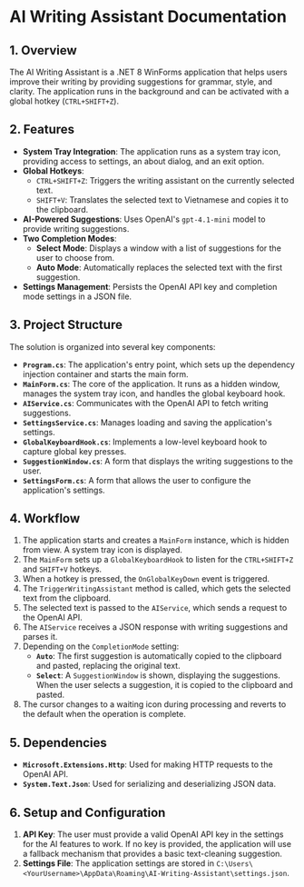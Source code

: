 # AI Writing Assistant Documentation

## 1. Overview

The AI Writing Assistant is a .NET 8 WinForms application that helps users improve their writing by providing suggestions for grammar, style, and clarity. The application runs in the background and can be activated with a global hotkey (`CTRL+SHIFT+Z`).

## 2. Features

- **System Tray Integration**: The application runs as a system tray icon, providing access to settings, an about dialog, and an exit option.
- **Global Hotkeys**:
  - `CTRL+SHIFT+Z`: Triggers the writing assistant on the currently selected text.
  - `SHIFT+V`: Translates the selected text to Vietnamese and copies it to the clipboard.
- **AI-Powered Suggestions**: Uses OpenAI's `gpt-4.1-mini` model to provide writing suggestions.
- **Two Completion Modes**:
    - **Select Mode**: Displays a window with a list of suggestions for the user to choose from.
    - **Auto Mode**: Automatically replaces the selected text with the first suggestion.
- **Settings Management**: Persists the OpenAI API key and completion mode settings in a JSON file.

## 3. Project Structure

The solution is organized into several key components:

- **`Program.cs`**: The application's entry point, which sets up the dependency injection container and starts the main form.
- **`MainForm.cs`**: The core of the application. It runs as a hidden window, manages the system tray icon, and handles the global keyboard hook.
- **`AIService.cs`**: Communicates with the OpenAI API to fetch writing suggestions.
- **`SettingsService.cs`**: Manages loading and saving the application's settings.
- **`GlobalKeyboardHook.cs`**: Implements a low-level keyboard hook to capture global key presses.
- **`SuggestionWindow.cs`**: A form that displays the writing suggestions to the user.
- **`SettingsForm.cs`**: A form that allows the user to configure the application's settings.

## 4. Workflow

1. The application starts and creates a `MainForm` instance, which is hidden from view. A system tray icon is displayed.
2. The `MainForm` sets up a `GlobalKeyboardHook` to listen for the `CTRL+SHIFT+Z` and `SHIFT+V` hotkeys.
3. When a hotkey is pressed, the `OnGlobalKeyDown` event is triggered.
4. The `TriggerWritingAssistant` method is called, which gets the selected text from the clipboard.
5. The selected text is passed to the `AIService`, which sends a request to the OpenAI API.
6. The `AIService` receives a JSON response with writing suggestions and parses it.
7. Depending on the `CompletionMode` setting:
    - **`Auto`**: The first suggestion is automatically copied to the clipboard and pasted, replacing the original text.
    - **`Select`**: A `SuggestionWindow` is shown, displaying the suggestions. When the user selects a suggestion, it is copied to the clipboard and pasted.
8. The cursor changes to a waiting icon during processing and reverts to the default when the operation is complete.

## 5. Dependencies

- **`Microsoft.Extensions.Http`**: Used for making HTTP requests to the OpenAI API.
- **`System.Text.Json`**: Used for serializing and deserializing JSON data.

## 6. Setup and Configuration

1.  **API Key**: The user must provide a valid OpenAI API key in the settings for the AI features to work. If no key is provided, the application will use a fallback mechanism that provides a basic text-cleaning suggestion.
2.  **Settings File**: The application settings are stored in `C:\Users\<YourUsername>\AppData\Roaming\AI-Writing-Assistant\settings.json`.
